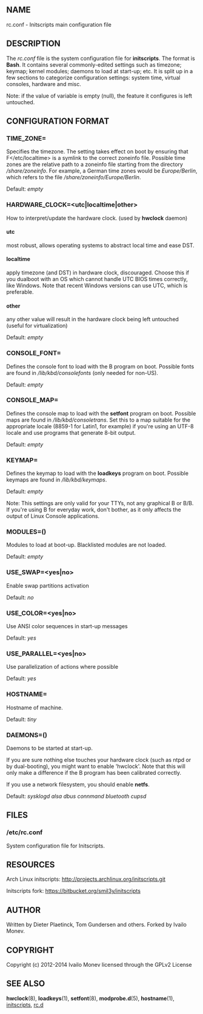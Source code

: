 ## NAME

rc.conf - Initscripts main configuration file

## DESCRIPTION

The *rc.conf* file is the system configuration file for **initscripts**.
The format is **Bash**. It contains several commonly-edited settings such
as timezone; keymap; kernel modules; daemons to load at start-up; etc. It is
split up in a few sections to categorize configuration settings: system time,
virtual consoles, hardware and misc.

Note: if the value of variable is empty (null), the feature it configures is left untouched.

## CONFIGURATION FORMAT

### TIME_ZONE=<string>

Specifies the timezone. The setting takes effect on boot by ensuring that F</etc/localtime> is a symlink
to the correct zoneinfo file. Possible time zones are the relative path to a zoneinfo file starting
from the directory */share/zoneinfo*. For example, a German time zones would be *Europe/Berlin*,
which refers to the file */share/zoneinfo/Europe/Berlin*.

Default: *empty*

### HARDWARE_CLOCK=<utc|localtime|other>

How to interpret/update the hardware clock. (used by **hwclock** daemon)

#### utc

most robust, allows operating systems to abstract local time and ease DST.

#### localtime

apply timezone (and DST) in hardware clock, discouraged. Choose this if you dualboot with
an OS which cannot handle UTC BIOS times correctly, like Windows. Note that recent Windows
versions can use UTC, which is preferable.

#### other

any other value will result in the hardware clock being left untouched (useful for virtualization)

Default: *empty*

### CONSOLE_FONT=<string>

Defines the console font to load with the B<setfont> program on boot.
Possible fonts are found in */lib/kbd/consolefonts* (only needed for non-US).

Default: *empty*

### CONSOLE_MAP=<string>

Defines the console map to load with the **setfont** program on boot. Possible maps are found in
*/lib/kbd/consoletrans*. Set this to a map suitable for the appropriate locale (8859-1 for Latin1,
for example) if you're using an UTF-8 locale and use programs that generate 8-bit output.

Default: *empty*

### KEYMAP=<string>

Defines the keymap to load with the **loadkeys** program on boot. Possible keymaps are
found in */lib/kbd/keymaps*.

Default: *empty*

Note: This settings are only valid for your TTYs, not any graphical B<Window Managers> or B<X11>/B<Xorg>. If you're
using B<X11> for everyday work, don't bother, as it only affects the output of Linux Console applications.

### MODULES=(<array>)

Modules to load at boot-up. Blacklisted modules are not loaded.

Default: *empty*

### USE_SWAP=<yes|no>

Enable swap partitions activation

Default: *no*

### USE_COLOR=<yes|no>

Use ANSI color sequences in start-up messages

Default: *yes*

### USE_PARALLEL=<yes|no>

Use parallelization of actions where possible

Default: *yes*

### HOSTNAME=<string>

Hostname of machine.

Default: *tiny*

### DAEMONS=(<array>)

Daemons to be started at start-up.

If you are sure nothing else touches your hardware clock (such as ntpd or
by dual-booting), you might want to enable 'hwclock'. Note that this will only
make a difference if the B<hwclock> program has been calibrated correctly.

If you use a network filesystem, you should enable **netfs**.

Default: *sysklogd alsa dbus connmand bluetooth cupsd*

## FILES

### /etc/rc.conf

System configuration file for Initscripts.

## RESOURCES

Arch Linux initscripts: <http://projects.archlinux.org/initscripts.git>

Initscripts fork: <https://bitbucket.org/smil3y/initscripts>

## AUTHOR

Written by Dieter Plaetinck, Tom Gundersen and others. Forked by Ivailo Monev.

## COPYRIGHT

Copyright (c) 2012-2014 Ivailo Monev licensed through the GPLv2 License

## SEE ALSO

**hwclock**(8), **loadkeys**(1), **setfont**(8), **modprobe.d**(5),
**hostname**(1), [initscripts](initscripts.html), [rc.d](rc.d.html)
